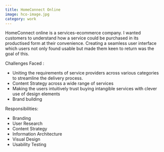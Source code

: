 ```yaml
---
title: HomeConnect Online 
image: hco-image.jpg
category: work
---
```


HomeConnect online is a services-ecommerce company. I wanted customers to understand how a service could be purchased in its productised form at their convenience. Creating a seamless user interface which users not only found usable but made them keen to return was the goal of this.

Challenges Faced :
- Uniting the requirements of service providers across various categories to streamline the delivery process.
- Content Strategy across a wide range of services
- Making the users intuitively trust buying intangible services with clever use of design elements
- Brand building 

Responsibilities:
- Branding
- User Research
- Content Strategy
- Information Architecture
- Visual Design
- Usability Testing

